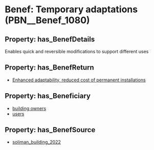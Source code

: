 # Benef: __Temporary adaptations__ (PBN__Benef_1080)

## Property: has_BenefDetails

Enables quick and reversible modifications to support different uses

## Property: has_BenefReturn

* [Enhanced adaptability, reduced cost of permanent installations](../BenefReturn/PBN__BenefReturn_1207)

## Property: has_Beneficiary

* [building owners](../Stakeholder/PBN__Stakeholder_80)
* [users](../Stakeholder/PBN__Stakeholder_430)

## Property: has_BenefSource

* [soliman_building_2022](../Article/PBN__Article_224)


